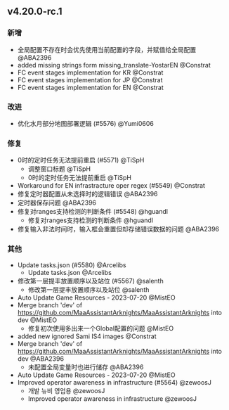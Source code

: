 ## v4.20.0-rc.1

### 新增

- 全局配置不存在时会优先使用当前配置的字段，并赋值给全局配置 @ABA2396
- added missing strings form  missing_translate-YostarEN @Constrat
- FC event stages implementation for KR @Constrat
- FC event stages implementation for JP @Constrat
- FC event stages implementation for EN @Constrat

### 改进

- 优化水月部分地图部署逻辑 (#5576) @Yumi0606

### 修复

- 0时的定时任务无法提前重启 (#5571) @TiSpH
   - 调整窗口标题 @TiSpH
   - 0时的定时任务无法提前重启 @TiSpH
- Workaround for EN infrastracture oper regex (#5549) @Constrat
- 修复定时器配置从未选择时的逻辑错误 @ABA2396
- 定时器保存问题 @ABA2396
- 修复对ranges支持检测的判断条件 (#5548) @hguandl
   - 修复对ranges支持检测的判断条件 @hguandl
- 修复输入非法时间时，输入框会重置但却存储错误数据的问题 @ABA2396

### 其他

- Update tasks.json (#5580) @Arcelibs
   - Update tasks.json @Arcelibs
- 修改第一层提丰放置顺序以及站位 (#5567) @salenth
   - 修改第一层提丰放置顺序以及站位 @salenth
- Auto Update Game Resources - 2023-07-20 @MistEO
- Merge branch 'dev' of https://github.com/MaaAssistantArknights/MaaAssistantArknights into dev @MistEO
   - 修复初次使用多出来一个Global配置的问题 @MistEO
- added new ignored Sami IS4 images @Constrat
- Merge branch 'dev' of https://github.com/MaaAssistantArknights/MaaAssistantArknights into dev @ABA2396
   - 未配置全局变量时也进行储存 @ABA2396
- Auto Update Game Resources - 2023-07-20 @MistEO
- Improved operator awareness in infrastructure (#5564) @zewoosJ
   - 개발 뉴비 영업용 @zewoosJ
   - Improved operator awareness in infrastructure @zewoosJ
